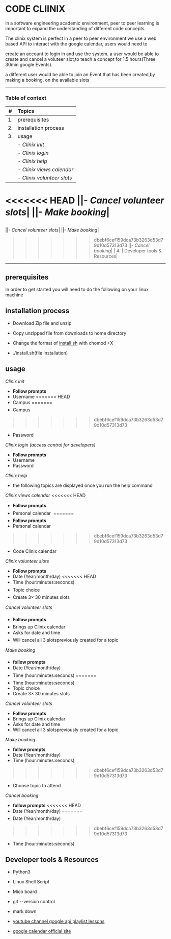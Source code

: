 # CODE CLIINIX

in a software engineering academic environment, peer to peer learning is 
important to expand the understanding of different code concepts.

The clinix system is perfect in a peer to peer environment 
we use a web based API to interact with the google calendar, users would need to

create an account to login in and use the system.
a user would be able to create and cancel a voluteer slot,to teach a concept for 
1.5 hours(Three 30min google Events).

a different user would be able to join an Event that has been created,by making
a booking, on the available slots

--------------------

### **Table of context**
| # | Topics|
|---|:---|
| 1. | prerequisites|
| 2. | installation process|
| 3. | usage|
||- _Clinix init_|
||- _Clinix login_|
||- _Clinix help_|
||- _Clinix views calendar_|
||- _Clinix volunteer slots_|
<<<<<<< HEAD
||- _Cancel volunteer slots_|
||- _Make booking_|
=======
||- _Cancel volunteer slots_|
||- _Make booking_|
>>>>>>> dbebf6cef159dca73b3263d53d79d10d57313d73
||- _Cancel booking_|
| 4. | Developer tools & Resources|

--------------------

## prerequisites
In order to get started you will need to do the following on your linux machine

## installation process
* Download Zip file and unzip

* Copy unzipped file from downloads to home directory

* Change the format of [install.sh](./install.sh) with chomod +X

* ./install.sh(file installation)


## usage

_Clinix init_
* **Follow prompts**
* Username
<<<<<<< HEAD
* Campus
=======
* Campus
>>>>>>> dbebf6cef159dca73b3263d53d79d10d57313d73
* Password

_Clinix login (access control for developers)_
* **Follow prompts**
* Username
* Password 

_Clinix help_
* the following topics are displayed once you run the help command

_Clinix views calendar_
<<<<<<< HEAD
* **Follow prompts**
* Personal calendar 
=======
* **Follow prompts**
* Personal calendar
>>>>>>> dbebf6cef159dca73b3263d53d79d10d57313d73
* Code Clinix calendar 

_Clinix volunteer slots_
* **Follow prompts**
* Date (Year/month/day)
<<<<<<< HEAD
* Time (hour:minutes:seconds)
* Topic choice
* Create 3× 30 minutes slots

_Cancel volunteer slots_
* **Follow prompts**
* Brings up Clinix calendar
* Asks for date and time
* Will cancel all 3 slotspreviously created for a topic

_Make booking_
* **follow prompts**
* Date (Year/month/day)
* Time (hour:minutes:seconds)
=======
* Time (hour:minutes:seconds)
* Topic choice
* Create 3× 30 minutes slots

_Cancel volunteer slots_
* **Follow prompts**
* Brings up Clinix calendar
* Asks for date and time
* Will cancel all 3 slotspreviously created for a topic

_Make booking_
* **follow prompts**
* Date (Year/month/day)
* Time (hour:minutes:seconds)
>>>>>>> dbebf6cef159dca73b3263d53d79d10d57313d73
* Choose topic to attend 

_Cancel booking_
* **follow prompts**
<<<<<<< HEAD
* Date (Year/month/day)
=======
* Date (Year/month/day)
>>>>>>> dbebf6cef159dca73b3263d53d79d10d57313d73
* Time (hour:minutes:seconds)

## Developer tools & Resources

* Python3
* Linux Shell Script
* Mico board
* git --version control
* mark down

* [youtube channel google api playlist lessons](https://www.youtube.com/watch?v=1JkKtGFnua8&list=PL3JVwFmb_BnTO_sppfTh3VkPhfDWRY5on)
* [google calendar official site](https://developers.google.com/calendar/quickstart/python)

